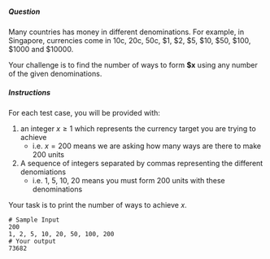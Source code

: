 ##### Question

Many countries has money in different denominations. For example, in Singapore, currencies come in
10c, 20c, 50c, $1, $2, $5, $10, $50, $100, $1000 and $10000. 

Your challenge is to find the number of ways to form **$x** using any number of the given denominations.

##### Instructions

For each test case, you will be provided with:
 1. an integer $x \geq 1$ which represents the currency target you are trying to achieve
    - i.e. $x = 200$ means we are asking how many ways are there to make 200 units 
 2. A sequence of integers separated by commas representing the different denomiations
    - i.e. 1, 5, 10, 20 means you must form 200 units with these denominations
    
Your task is to print the number of ways to achieve $x$.

```
# Sample Input
200
1, 2, 5, 10, 20, 50, 100, 200
# Your output
73682
```
